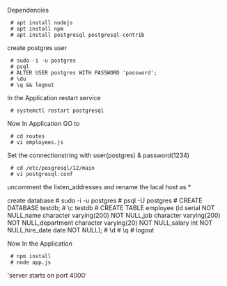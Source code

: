 Dependencies

     # apt install nodejs
     # apt install npm
     # apt install postgresql postgresql-contrib

create postgres user

     # sudo -i -u postgres
     # psql
     # ALTER USER postgres WITH PASSWORD 'password'; 
     # \du
     # \q && logout

In the Application restart service

     # systemctl restart postgresql 

Now In Application GO to 

     # cd routes
     # vi employees.js

Set the connectionstring with user(postgres) & password(1234) 

     # cd /etc/posgresql/12/main 
     # vi postgresql.conf
 
uncomment the listen_addresses and rename the lacal host as *

create database
     # sudo -i -u postgres
     # psql -U postgres
     # CREATE DATABASE testdb;
     # \c testdb 
     # CREATE TABLE employee (id serial NOT NULL,name character varying(200) NOT NULL,job character varying(200) NOT NULL,department character varying(20) NOT NULL,salary int NOT NULL,hire_date date NOT NULL);
     # \d
     # \q
     # logout

Now In the Application 
 
     # npm install
     # node app.js

'server starts on port 4000'
